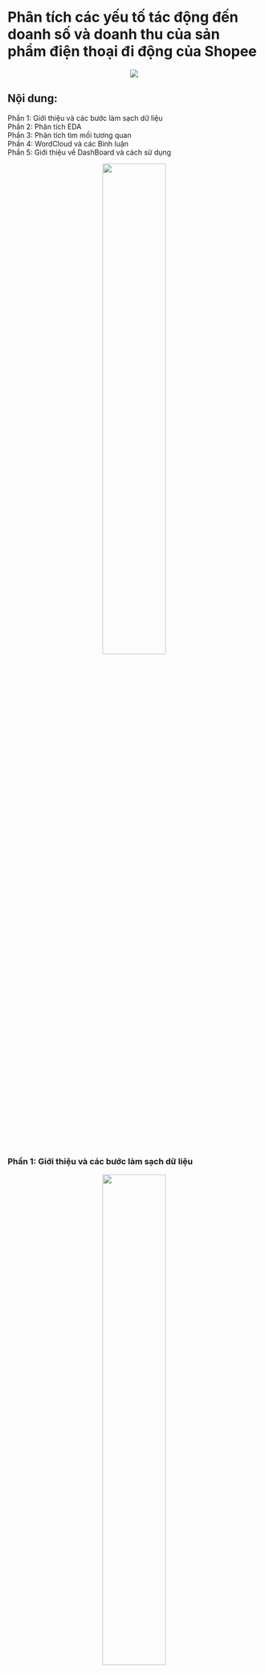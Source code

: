 # Phân tích các yếu tố tác động đến doanh số và doanh thu của sản phẩm điện thoại đi động của Shopee
<p align="center">
  <img src="Demo/Báo cáo cuối khóa DA.pptx.png"><br/>
</p>
<h2> Nội dung: </h2>
Phần 1: Giới thiệu và các bước làm sạch dữ liệu <br>
Phần 2: Phân tích EDA  <br>
Phần 3: Phân tích tìm mối tương quan <br>
Phần 4: WordCloud và các Bình luận <br>
Phần 5: Giới thiệu về DashBoard và cách sử dụng <br>
<p align="center">
  <img src="Demo/Báo cáo cuối khóa DA.pptx (1).png" style="width:50%;height:50%;" <br/>
</p>
<h3> Phần 1: Giới thiệu và các bước làm sạch dữ liệu <br> </h3>
<p align="center">
  <img src="Demo/Báo cáo cuối khóa DA.pptx (2).png" style="width:50%;height:50%;"><br/>
  <img src="Demo/Báo cáo cuối khóa DA.pptx (3).png" style="width:49%;height:50%;">
  <img src="Demo/Báo cáo cuối khóa DA.pptx (4).png" style="width:49%;height:50%;">
  <img src="Demo/Báo cáo cuối khóa DA.pptx (5).png" style="width:49%;height:50%;">
  <img src="Demo/Báo cáo cuối khóa DA.pptx (6).png" style="width:49%;height:50%;">
  <img src="Demo/Báo cáo cuối khóa DA.pptx (7).png" style="width:49%;height:50%;">
  <img src="Demo/Báo cáo cuối khóa DA.pptx (8).png" style="width:49%;height:50%;">
  <img src="Demo/Báo cáo cuối khóa DA.pptx (9).png" style="width:49%;height:50%;">
  <img src="Demo/Báo cáo cuối khóa DA.pptx (10).png" style="width:49%;height:50%;">
  <img src="Demo/Báo cáo cuối khóa DA.pptx (11).png" style="width:49%;height:50%;">
  <img src="Demo/Báo cáo cuối khóa DA.pptx (12).png" style="width:49%;height:50%;">
  <img src="Demo/Báo cáo cuối khóa DA.pptx (13).png" style="width:49%;height:50%;">
  <img src="Demo/Báo cáo cuối khóa DA.pptx (14).png" style="width:49%;height:50%;">
  <img src="Demo/Báo cáo cuối khóa DA.pptx (15).png" style="width:49%;height:50%;">
</p> 
Cập nhật thêm 1 file Excel kinh vị độ các tỉnh của Việt Nam và 1 file Jgeoson các tỉnh Việt Nam
<p align="center">
  <img src="Demo/Báo cáo cuối khóa DA.pptx (16).png" style="width:50%;height:50%;"><br/>
</p>
Một số vấn đề có thể tìm hiểu từ bộ dữ liệu:
<p align="center">
  <img src="Demo/Báo cáo cuối khóa DA.pptx (17).png" style="width:50%;height:50%;"><br/>  
</p>
<h3> Phần 2: Phân tích EDA <br> </h3>
<p align="center">
  <img src="Demo/Báo cáo cuối khóa DA.pptx (18).png" style="width:50%;height:50%;"><br/>  
</p>
<p align="center">
  <img src="Demo/Báo cáo cuối khóa DA.pptx (19).png" style="width:49%;height:50%;"> 
  <img src="Demo/Báo cáo cuối khóa DA.pptx (20).png" style="width:49%;height:50%;"> 
  <img src="Demo/Báo cáo cuối khóa DA.pptx (21).png" style="width:49%;height:50%;">
  <img src="Demo/Báo cáo cuối khóa DA.pptx (22).png" style="width:49%;height:50%;"> 
  <img src="Demo/Báo cáo cuối khóa DA.pptx (23).png" style="width:49%;height:50%;">
  <img src="Demo/Báo cáo cuối khóa DA.pptx (24).png" style="width:49%;height:50%;">
  <img src="Demo/Báo cáo cuối khóa DA.pptx (25).png" style="width:49%;height:50%;">
  <img src="Demo/Báo cáo cuối khóa DA.pptx (26).png" style="width:49%;height:50%;">
  <img src="Demo/Báo cáo cuối khóa DA.pptx (27).png" style="width:49%;height:50%;">
  <img src="Demo/Báo cáo cuối khóa DA.pptx (28).png" style="width:49%;height:50%;">
  <img src="Demo/Báo cáo cuối khóa DA.pptx (29).png" style="width:49%;height:50%;">
  <img src="Demo/Báo cáo cuối khóa DA.pptx (30).png" style="width:49%;height:50%;">
</p>
<h3> Phần 3: Phân tích tương quan <br> </h3>
<p align="center">
  <img src="Demo/Báo cáo cuối khóa DA.pptx (31).png" style="width:50%;height:50%;"><br/>  
</p>
Tìm hệ số tương quan của dữ liệu
<p align="center">
  <img src="Demo/Báo cáo cuối khóa DA.pptx (32).png" style="width:50%;height:50%;"><br/>  
</p>
Tạo mô hình để dự đoán doanh thu
Tuy nhiên: Mô hình có hệ số xác định tương đối thấp do số lượng mẫu tương đối ít 3058 sản phẩm
<p align="center">
  <img src="Demo/Báo cáo cuối khóa DA.pptx (33).png" style="width:50%;height:50%;"><br/>  
</p>
Một số mối tương quan: <br>
- Khuyến mãi có ảnh hướng đến doanh số và doanh thu
<p align="center">
  <img src="Demo/Báo cáo cuối khóa DA.pptx (34).png" style="width:50%;height:50%;"><br/>  
</p>
- Khuyến mãi có ảnh hướng đến doanh số và doanh thu
<p align="center">
  <img src="Demo/Báo cáo cuối khóa DA.pptx (35).png" style="width:50%;height:50%;"><br/>  
</p>
- Sản phẩm có doanh số và doanh thu càng cao thì lượt đánh giá càng nhiều
<p align="center">
  <img src="Demo/Báo cáo cuối khóa DA.pptx (36).png" style="width:50%;height:50%;"><br/>  
</p>
- Khu vực miền nam mua số lượng nhiều và ít đánh giá, khu vực miền Bắc thì mua số lượng ít và đánh giá nhiều
<p align="center">
  <img src="Demo/Báo cáo cuối khóa DA.pptx (37).png" style="width:50%;height:50%;"><br/>  
</p>
- Khu vực miền nam mua số lượng nhiều và mức giá trung bình, khu vực miền Bắc thì mua số lượng ít và giá khá cao
<p align="center">
  <img src="Demo/Báo cáo cuối khóa DA.pptx (38).png" style="width:50%;height:50%;"><br/>  
</p>
- Top 5 khách hàng mua nhiều nhất mua trên 120 sản phẩm và chủ yếu là xiaomi và oppo
<p align="center">
  <img src="Demo/Báo cáo cuối khóa DA.pptx (39).png" style="width:50%;height:50%;"><br/>  
</p>
<h3> Phần 4: Wordcloud về bình luận<br> </h3>
<p align="center">
  <img src="Demo/Báo cáo cuối khóa DA.pptx (40).png" style="width:50%;height:50%;"><br/>  
</p>
Wordcloud thể hiện tần suất xuất hiện của các từ <br>
1. Wordcloud về các bình luận gốc chưa qua xữ lý
Các từ chủ yếu là Shop, hàng, máy, rất, đẹp, tốt, ... tuy nhiên không mang nhiều ý nghĩa 
<p align="center">
  <img src="Demo/Báo cáo cuối khóa DA.pptx (41).png" style="width:50%;height:50%;"><br/>  
</p>
2. Wordcloud về các bình luận 4,5 sao (Tích cực)
Sau khi tiếng hành ghép cụm từ và lượt bỏ các từ vô nghĩa ta thấy chủ yếu bình luận tích cực nói về các vấn đề: tốt, đẹp, nhanh, pin, ok. nhiệt_tình 
<p align="center">
  <img src="Demo/Báo cáo cuối khóa DA.pptx (42).png" style="width:50%;height:50%;"><br/>  
</p>
3. Wordcloud về các bình luận 1,2,3 sao (Tiêu cực)
Sau khi tiếng hành ghép cụm từ và lượt bỏ các từ vô nghĩa ta thấy chủ yếu bình luận tiêu cực nói về các vấn đề: pin, sạc, màng_hình, lỗi, màu, cũ 
<p align="center">
  <img src="Demo/Báo cáo cuối khóa DA.pptx (43).png" style="width:50%;height:50%;"><br/>  
</p>
<h3> Phần 5: DashBoard<br> </h3>
<p align="center">
  <img src="Demo/Báo cáo cuối khóa DA.pptx (44).png" style="width:50%;height:50%;"><br/>  
</p>
- Nội dung và các tùy chỉnh của DashBoasd
<p align="center">
  <img src="Demo/Báo cáo cuối khóa DA.pptx (45).png" style="width:50%;height:50%;"><br/> 
  <img src="Demo/Báo cáo cuối khóa DA.pptx (46).png" style="width:50%;height:50%;"><br/>
</p>
<h2> Kết luận <br> </h2>
<p align="center">
  <img src="Demo/Báo cáo cuối khóa DA.pptx (47).png"><br/>  
</p>
